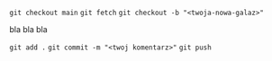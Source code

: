 `git checkout main`
`git fetch`
`git checkout -b "<twoja-nowa-galaz>"`

bla bla bla

`git add .`
`git commit -m "<twoj komentarz>"`
`git push`